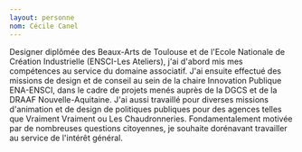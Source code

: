 ```yaml
---
layout: personne
nom: Cécile Canel
---
```


Designer diplômée des Beaux-Arts de Toulouse et de l'Ecole Nationale de Création Industrielle (ENSCI-Les Ateliers), j'ai d'abord mis mes compétences au service du domaine associatif. J'ai ensuite effectué des missions de design et de conseil au sein de la chaire Innovation Publique ENA-ENSCI, dans le cadre de projets menés auprès de la DGCS et de la DRAAF Nouvelle-Aquitaine.
J'ai aussi travaillé pour diverses missions d'animation et de design de politiques publiques pour des agences telles que Vraiment Vraiment ou Les Chaudronneries. Fondamentalement motivée par de nombreuses questions citoyennes, je souhaite dorénavant travailler au service de l'intérêt général.